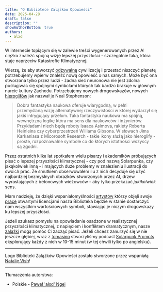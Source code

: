 ```yaml
---
title: "O Bibliotece Zalążków Opowieści"
date: 2025-04-28
draft: false
description: ""
showAuthorBottom: true
authors:
  - alxd
---
```


W internecie topiącym się w zalewie treści wygenerowanych przez AI ciężko znaleźć spójną wizję lepszej przyszłości - szczególnie taką, która staje naprzeciw Katastrofie Klimatycznej.

Wierzę, że aby stworzyć [odżywalną](https://solarpunk.pl/manifesty/odzywalnosc-sustainability/) cywilizację i przestać niszczyć planetę potrzebujemy wpierw znaleźć nową opowieść o nas samych. Może być ona stworzona tylko przez ludzi - żadna sieć neuronowa nie jest zdolna posługiwać się spójnymi symbolami których tak bardzo brakuje w głównym nurcie kultury Zachodu. Potrzebujemy nowych drogowskazów, nowych [hieroglifów](https://web.archive.org/web/20120410060017/http://www.worldpolicy.org/journal/fall2011/innovation-starvation) jak nazwał je Neal Stephenson:

> Dobra fantastyka naukowa oferuje wiarygodną, w pełni przemyślaną wizję alternatywnej rzeczywistości w której wydarzył się jakiś intrygujący przełom. Taka fantastyka naukowa ma spójną, wewnętrzną logikę która ma sens dla naukowców i inżynierów. Przykładami niech będą roboty Isaaca Asimova, rakiety Roberta Heinleina czy cyberprzestrzeń Williama Gibsona. W słowach Jima Karkaniasa z Micorosoft Research - takie ikony służą jako hieroglify - proste, rozpoznawalne symbole co do których istotności wszyscy są zgodni.

Przez ostatnich kilka lat spotkałem wielu pisarzy i akademików próbujących pisać o lepszej przyszłości klimatycznej - czy pod nazwą Solarpunka, czy jakąkolwiek inną - i mających duże problemy w znalezieniu ilustracji do swoich prac. Ze smutkiem obserwowałem ilu z nich decyduje się użyć najbardziej bezmyślnych obrazków stworzonych przez AI, drzew wyrastających z betonowych wieżowców - aby tylko przekazać _jakikolwiek_ sens.

Mam nadzieję, że dzięki wspaniałomyślności [artystów](/pl/authors/) którzy objęli swoje [prace](/pl/art) otwartymi licencjami nasza Biblioteka będzie w stanie dostarczyć nam wszystkim wartościowych symboli, stawiając je niczym drogowskazy ku lepszej przyszłości.

Jeżeli szukasz pomysłu na opowiadanie osadzone w realistycznej  przyszłości klimatycznej, z napięciem i konfliktem dramatycznym, nasze [zalążki](/pl/seeds) mogą pomóc Ci zacząć pisać. Jeżeli chcesz zanurzyć się w nie jeszcze głębiej, wraz z [tomasino](https://tomasino.org/) stworzyliśmy podcast [Solarpunk Prompts](https://podcast.tomasino.org/@SolarpunkPrompts) eksplorujący każdy z nich w 10-15 minut (w tej chwili tylko po angielsku).

---

Logo Biblioteki Zalążków Opowieści zostało stworzone przez wspaniałą [Natalię Vish](https://mas.to/@karafuto)!

---

Tłumaczenia autorstwa:

- Polskie - [Paweł 'alxd' Ngei](/pl/authors/alxd)